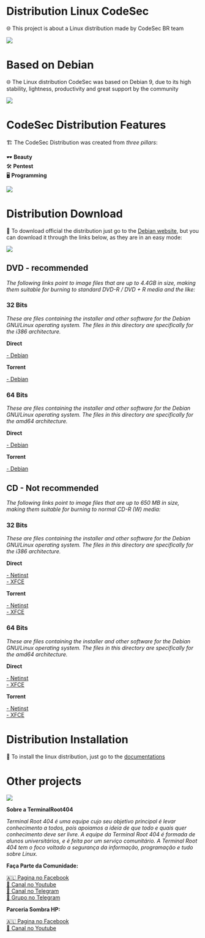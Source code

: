 # Distribution Linux CodeSec

🌐 This project is about a Linux distribution made by CodeSec BR team

<img src="http://i.imgur.com/6A9pbWZ.jpg">

# Based on Debian

🌐 The Linux distribution CodeSec was based on Debian 9, due to its high stability, lightness, productivity and great support by the community

<img src="http://i.imgur.com/HNj7kbQ.png">

# CodeSec Distribution Features

🏗 The CodeSec Distribution was created from <i>three pillars</i>:

🕶 <B> Beauty </b><br>
🛠 <B> Pentest </b><br>
🖥 <B> Programming </b><br>

<img src="http://i.imgur.com/5Wl9pbs.png">

# Distribution Download

💽 To download official the distribution just go to the <a href="https://www.debian.org/CD/http-ftp/#stable">Debian website</a>, but you can download it through the links below, as they are in an easy mode:<br>

<img src="http://i.imgur.com/GQFzr2G.png">

<h2>DVD - recommended</h2>

<i> The following links point to image files that are up to 4.4GB in size, making them suitable for burning to standard DVD-R / DVD + R media and the like: </i>

<h3>32 Bits</h3>

<i> These are files containing the installer and other software for the Debian GNU/Linux operating system. The files in this directory are specifically for the i386 architecture.</i>

<b>Direct</b>

<a href="https://cdimage.debian.org/debian-cd/current/i386/iso-dvd/debian-9.1.0-i386-DVD-1.iso">- Debian</a>

<b>Torrent</b>

<a href="https://cdimage.debian.org/debian-cd/current/i386/bt-dvd/debian-9.1.0-i386-DVD-1.iso.torrent">- Debian</a><br>

<h3>64 Bits</h3>

<i> These are files containing the installer and other software for the Debian GNU/Linux operating system. The files in this directory are specifically for the amd64 architecture.</i>

<b>Direct</b>

<a href="https://cdimage.debian.org/debian-cd/current/amd64/iso-dvd/debian-9.1.0-amd64-DVD-1.iso">- Debian</a>

<b>Torrent</b>

<a href="https://cdimage.debian.org/debian-cd/current/amd64/bt-dvd/debian-9.1.0-amd64-DVD-1.iso.torrent">- Debian</a><br>

<h2>CD - Not recommended</h2>

<i> The following links point to image files that are up to 650 MB in size, making them suitable for burning to normal CD-R (W) media: </i>

<h3>32 Bits</h3>

<i> These are files containing the installer and other software for the Debian GNU/Linux operating system. The files in this directory are specifically for the i386 architecture.</i>

<b>Direct</b>

<a href="https://cdimage.debian.org/debian-cd/current/i386/iso-cd/debian-9.1.0-i386-netinst.iso">- Netinst</a><br>
<a href="https://cdimage.debian.org/debian-cd/current/i386/iso-cd/debian-9.1.0-i386-xfce-CD-1.iso">- XFCE</a><br>

<b>Torrent</b>

<a href="https://cdimage.debian.org/debian-cd/current/i386/bt-cd/debian-9.1.0-i386-netinst.iso.torrent">- Netinst</a><br>
<a href="https://cdimage.debian.org/debian-cd/current/i386/bt-cd/debian-9.1.0-i386-xfce-CD-1.iso.torrent">- XFCE</a><br>

<h3>64 Bits</h3>

<i> These are files containing the installer and other software for the Debian GNU/Linux operating system. The files in this directory are specifically for the amd64 architecture.</i>

<b>Direct</b>

<a href="https://cdimage.debian.org/debian-cd/current/amd64/iso-cd/debian-9.1.0-amd64-netinst.iso">- Netinst</a><br>
<a href="https://cdimage.debian.org/debian-cd/current/amd64/iso-cd/debian-9.1.0-amd64-xfce-CD-1.iso">- XFCE</a><br>

<b>Torrent</b>

<a href="https://cdimage.debian.org/debian-cd/current/amd64/bt-cd/debian-9.1.0-amd64-netinst.iso.torrent">- Netinst</a><br>
<a href="https://cdimage.debian.org/debian-cd/current/amd64/bt-cd/debian-9.1.0-amd64-xfce-CD-1.iso.torrent">- XFCE</a><br>

# Distribution Installation

📖 To install the linux distribution, just go to the <a href="/Documentations.md">documentations</a>

# Other projects

<img src="http://i.imgur.com/RH5oJG8.png">

<b>Sobre a TerminalRoot404</b>

<i>Terminal Root 404 é uma equipe cujo seu objetivo principal é levar conhecimento a todos, pois apoiamos a ideia de que todo e quais quer conhecimento deve ser livre. A equipe da Terminal Root 404 é formada de alunos universitários, e é feita por um serviço comunitário.
A Terminal Root 404 tem o foco voltado a segurança da informação, programação e tudo sobre Linux.</i>

<b>Faça Parte da Comunidade:</b>

<a href="https://fb.com/TerminalRoot404">🇦🇱 Pagina no Facebook<br><a>
<a href="https://goo.gl/y42Y3c">🎥 Canal no Youtube<br><a>
<a href="https://t.me/TerminalRoot404">🏴 Canal no Telegram<br><a>
<a href="https://t.me/GrupoTerminalRoot404">🏴 Grupo no Telegram<br><a>

<b>Parceria Sombra HP:</b>

<a href="https://fb.com/mfz.sombrahp">🇦🇱 Pagina no Facebook<br></a>
<a href="https://goo.gl/4nhqrY">🎥 Canal no Youtube<br><a>

